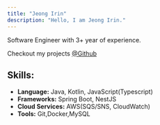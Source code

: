 ```yaml
---
title: "Jeong Irin"
description: "Hello, I am Jeong Irin."
---
```


Software Engineer with 3+ year of experience.

Checkout my projects [@Github](https://github.com/summerr0-0)

## Skills:

- **Language:** Java, Kotlin, JavaScript(Typescript)
- **Frameworks:** Spring Boot, NestJS
- **Cloud Services:** AWS(SQS/SNS, CloudWatch)
- **Tools:** Git,Docker,MySQL

